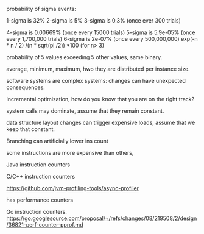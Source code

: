 

probability of sigma events:

1-sigma is 32%
2-sigma is 5%
3-sigma is 0.3% (once ever 300 trials)

4-sigma is 0.00669% (once every 15000 trials)
5-sigma is 5.9e-05% (once every 1,700,000 trials)
6-sigma is 2e-07% (once every 500,000,000)
exp(-n * n / 2) /(n * sqrt(pi /2)) *100 (for n> 3)

probability of 5 values exceeding 5 other values, same binary.

average, minimum, maximum, hwo they are distributed per instance size.

software systems are complex systems: changes can have unexpected consequences.

Incremental optimization, how do you know that you are on the right track?


system calls may dominate, assume that they remain constant.

data structure layout changes can trigger expensive loads, assume that we keep that constant.


Branching can artificially lower ins count

some instructions are more expensive than others, 



Java instruction counters

C/C++ instruction counters

https://github.com/jvm-profiling-tools/async-profiler

has performance counters

Go instruction counters.
https://go.googlesource.com/proposal/+/refs/changes/08/219508/2/design/36821-perf-counter-pprof.md